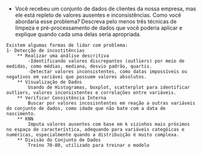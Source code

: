 - Você recebeu um conjunto de dados de clientes da nossa empresa, mas
ele está repleto de valores ausentes e inconsistências. Como você abordaria
esse problema? Descreva pelo menos três técnicas de limpeza e
pré-processamento de dados que você poderia aplicar e explique quando
cada uma delas seria apropriada.

```
Existem algumas formas de lidar com problema:
1- Detecção de incostitências
    ** Realizar uma análise descritiva
        -Identificando valores discrepantes (outliers) por meio de medidas, como médias, mediana, desvio padrão, quartis.
        -Detectar valores inconsistentes, como datas impossíveis ou negativos em variávei que possuem valores absolutos.
    ** Visualização de Dados
        Usando de Histogramas, boxplot, scatterplot para identificar outliers, valores inconsistentes e correlações entre variáveis.
    ** Verificar Consistência Interna
        Buscar por valores incosisntentes em reação a outras variáveis do conjunto de dados, como idade que não bate com a data de nascimento.
    ** KNN
        Imputa valores ausentes com base em k vizinhos mais próximos no espaço de característica, adequando para variáveis categóicas e numéricas, especialmente quando a distribuição é muito complexa.
    ** Divisão do Conjunto de Dados
        Treino 70-80, utilizado para treinar o modelo
```